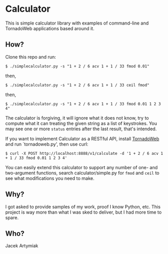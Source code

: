 Calculator
==========

This is simple calculator library with examples of command-line and TornadoWeb applications based around it.

How?
----

Clone this repo and run:

    $ ./simplecalculator.py -s "1 + 2 / 6 acv 1 + 1 / 33 fmod 0.01"

then,


    $ ./simplecalculator.py -s "1 + 2 / 6 acv 1 + 1 / 33 ceil fmod"

then,


    $ ./simplecalculator.py -s "1 + 2 / 6 acv 1 + 1 / 33 fmod 0.01 1 2 3 4"

The calculator is forgiving, it will ignore what it does not know, try to compute what it can treating the given string as a list of keystrokes.  You may see one or more `status` entries after the last result, that's intended.

If you want to implement Calculator as a RESTful API, install [TornadoWeb](http://tornadoweb.org 'TornadoWeb') and run `tornadoweb.py', then use curl:

    $ curl -X POST http://localhost:8888/v1/calculate -d '1 + 2 / 6 acv 1 + 1 / 33 fmod 0.01 1 2 3 4'

You can easily extend this calculator to support any number of one- and two-argument functions, search calculator/simple.py for `fmod` and `ceil` to see what modifications you need to make.

Why?
----

I got asked to provide samples of my work, proof I know Python, etc.  This project is way more than what I was sked to deliver, but I had more time to spare.

Who?
----

Jacek Artymiak

